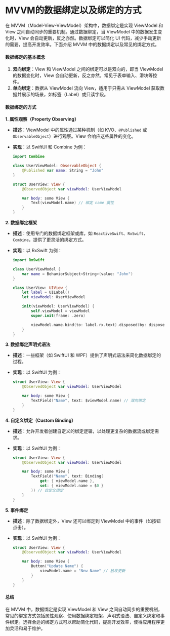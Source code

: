 # MVVM的数据绑定以及绑定的方式

在 MVVM（Model-View-ViewModel）架构中，数据绑定是实现 ViewModel 和 View 之间自动同步的重要机制。通过数据绑定，当 ViewModel 中的数据发生变化时，View 会自动更新，反之亦然。数据绑定可以简化 UI 代码，减少手动更新的需要，提高开发效率。下面介绍 MVVM 中的数据绑定以及常见的绑定方式。

#### 数据绑定的基本概念

1. **双向绑定**：View 和 ViewModel 之间的绑定可以是双向的，即当 ViewModel 的数据变化时，View 会自动更新，反之亦然。常见于表单输入、滑块等控件。
2. **单向绑定**：数据从 ViewModel 流向 View，适用于只需从 ViewModel 获取数据并展示的场景，如标签（Label）或只读字段。

#### 数据绑定的方式

**1. 属性观察（Property Observing）**

* **描述**：ViewModel 中的属性通过某种机制（如 KVO、`@Published` 或 `ObservableObject`）进行观察。View 会响应这些属性的变化。
*   **实现**：以 SwiftUI 和 Combine 为例：

    ```swift
    import Combine

    class UserViewModel: ObservableObject {
        @Published var name: String = "John"
    }

    struct UserView: View {
        @ObservedObject var viewModel: UserViewModel

        var body: some View {
            Text(viewModel.name) // 绑定 name 属性
        }
    }
    ```

**2. 数据绑定框架**

* **描述**：使用专门的数据绑定框架或库，如 `ReactiveSwift`、`RxSwift`、`Combine`，提供了更灵活的绑定方式。
*   **实现**：以 RxSwift 为例：

    ```swift
    import RxSwift

    class UserViewModel {
        var name = BehaviorSubject<String>(value: "John")
    }

    class UserView: UIView {
        let label = UILabel()
        let viewModel: UserViewModel

        init(viewModel: UserViewModel) {
            self.viewModel = viewModel
            super.init(frame: .zero)

            viewModel.name.bind(to: label.rx.text).disposed(by: disposeBag) // 绑定
        }
    }
    ```

**3. 数据绑定声明式语法**

* **描述**：一些框架（如 SwiftUI 和 WPF）提供了声明式语法来简化数据绑定的过程。
*   **实现**：以 SwiftUI 为例：

    ```swift
    struct UserView: View {
        @ObservedObject var viewModel: UserViewModel

        var body: some View {
            TextField("Name", text: $viewModel.name) // 双向绑定
        }
    }
    ```

**4. 自定义绑定（Custom Binding）**

* **描述**：允许开发者创建自定义的绑定逻辑，以处理更复杂的数据流或绑定需求。
*   **实现**：以 SwiftUI 为例：

    ```swift
    struct UserView: View {
        @ObservedObject var viewModel: UserViewModel

        var body: some View {
            TextField("Name", text: Binding(
                get: { viewModel.name },
                set: { viewModel.name = $0 }
            )) // 自定义绑定
        }
    }
    ```

**5. 事件绑定**

* **描述**：除了数据绑定外，View 还可以绑定到 ViewModel 中的事件（如按钮点击）。
*   **实现**：以 SwiftUI 为例：

    ```swift
    struct UserView: View {
        @ObservedObject var viewModel: UserViewModel

        var body: some View {
            Button("Update Name") {
                viewModel.name = "New Name" // 触发更新
            }
        }
    }
    ```

#### 总结

在 MVVM 中，数据绑定是实现 ViewModel 和 View 之间自动同步的重要机制，常见的绑定方式包括属性观察、使用数据绑定框架、声明式语法、自定义绑定和事件绑定。选择合适的绑定方式可以帮助简化代码，提高开发效率，使得应用程序更加灵活和易于维护。
